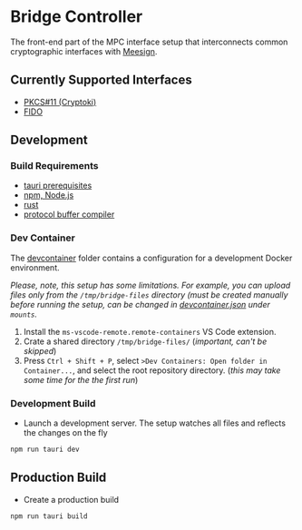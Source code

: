 # Bridge Controller

The front-end part of the MPC interface setup that interconnects common cryptographic interfaces with [Meesign](https://meesign.crocs.fi.muni.cz/).

## Currently Supported Interfaces

- [PKCS#11 (Cryptoki)](https://github.com/KristianMika/cryptoki-bridge)
- [FIDO](https://github.com/KristianMika/softfido)

## Development

### Build Requirements

- [tauri prerequisites](https://tauri.app/v1/guides/getting-started/prerequisites/)
- [npm, Node.js](https://docs.npmjs.com/downloading-and-installing-node-js-and-npm)
- [rust](https://www.rust-lang.org/tools/install)
- [protocol buffer compiler](https://grpc.io/docs/protoc-installation/)

### Dev Container

The [devcontainer](./.devcontainer) folder contains a configuration for a development Docker environment.

_Please, note, this setup has some limitations. For example, you can upload files only from the `/tmp/bridge-files` directory (must be created manually before running the setup, can be changed in [devcontainer.json](./.devcontainer/devcontainer.json) under `mounts`._

1. Install the `ms-vscode-remote.remote-containers` VS Code extension.
2. Crate a shared directory `/tmp/bridge-files/` (_important, can't be skipped_)
3. Press `Ctrl + Shift + P`, select `>Dev Containers: Open folder in Container...`, and select the root repository directory. (_this may take some time for the the first run_)

### Development Build

- Launch a development server. The setup watches all files and reflects the changes on the fly

```bash
npm run tauri dev
```

## Production Build

- Create a production build

```bash
npm run tauri build
```
